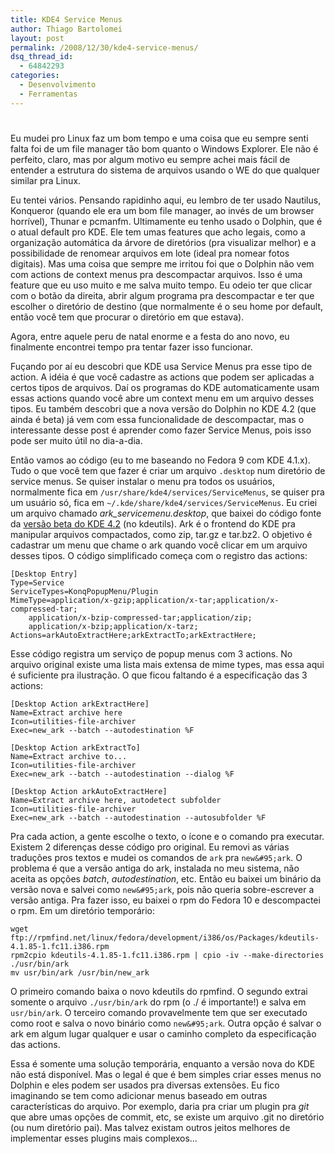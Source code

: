 ```yaml
---
title: KDE4 Service Menus
author: Thiago Bartolomei
layout: post
permalink: /2008/12/30/kde4-service-menus/
dsq_thread_id:
  - 64842293
categories:
  - Desenvolvimento
  - Ferramentas
---
```

# 

Eu mudei pro Linux faz um bom tempo e uma coisa que eu sempre senti falta foi de um file manager tão bom quanto o Windows Explorer. Ele não é perfeito, claro, mas por algum motivo eu sempre achei mais fácil de entender a estrutura do sistema de arquivos usando o WE do que qualquer similar pra Linux.

Eu tentei vários. Pensando rapidinho aqui, eu lembro de ter usado Nautilus, Konqueror (quando ele era um bom file manager, ao invés de um browser horrível), Thunar e pcmanfm. Ultimamente eu tenho usado o Dolphin, que é o atual default pro KDE. Ele tem umas features que acho legais, como a organização automática da árvore de diretórios (pra visualizar melhor) e a possibilidade de renomear arquivos em lote (ideal pra nomear fotos digitais). Mas uma coisa que sempre me irritou foi que o Dolphin não vem com actions de context menus pra descompactar arquivos. Isso é uma feature que eu uso muito e me salva muito tempo. Eu odeio ter que clicar com o botão da direita, abrir algum programa pra descompactar e ter que escolher o diretório de destino (que normalmente é o seu home por default, então você tem que procurar o diretório em que estava).

Agora, entre aquele peru de natal enorme e a festa do ano novo, eu finalmente encontrei tempo pra tentar fazer isso funcionar.

Fuçando por aí eu descobri que KDE usa Service Menus pra esse tipo de action. A idéia é que você cadastre as actions que podem ser aplicadas a certos tipos de arquivos. Daí os programas do KDE automaticamente usam essas actions quando você abre um context menu em um arquivo desses tipos. Eu também descobri que a nova versão do Dolphin no KDE 4.2 (que ainda é beta) já vem com essa funcionalidade de descompactar, mas o interessante desse post é aprender como fazer Service Menus, pois isso pode ser muito útil no dia-a-dia.

Então vamos ao código (eu to me baseando no Fedora 9 com KDE 4.1.x). Tudo o que você tem que fazer é criar um arquivo `.desktop` num diretório de service menus. Se quiser instalar o menu pra todos os usuários, normalmente fica em `/usr/share/kde4/services/ServiceMenus`, se quiser pra um usuário só, fica em `~/.kde/share/kde4/services/ServiceMenus`. Eu criei um arquivo chamado *ark_servicemenu.desktop*, que baixei do código fonte da [versão beta do KDE 4.2][1] (no kdeutils). Ark é o frontend do KDE pra manipular arquivos compactados, como zip, tar.gz e tar.bz2. O objetivo é cadastrar um menu que chame o ark quando você clicar em um arquivo desses tipos. O código simplificado começa com o registro das actions:

 [1]: http://www.kde.org/info/4.1.85.php

    [Desktop Entry]
    Type=Service
    ServiceTypes=KonqPopupMenu/Plugin
    MimeType=application/x-gzip;application/x-tar;application/x-compressed-tar;
        application/x-bzip-compressed-tar;application/zip;
        application/x-bzip;application/x-tarz;
    Actions=arkAutoExtractHere;arkExtractTo;arkExtractHere;
    
    

Esse código registra um serviço de popup menus com 3 actions. No arquivo original existe uma lista mais extensa de mime types, mas essa aqui é suficiente pra ilustração. O que ficou faltando é a especificação das 3 actions:

    [Desktop Action arkExtractHere]
    Name=Extract archive here
    Icon=utilities-file-archiver
    Exec=new_ark --batch --autodestination %F
    
    [Desktop Action arkExtractTo]
    Name=Extract archive to...
    Icon=utilities-file-archiver
    Exec=new_ark --batch --autodestination --dialog %F
    
    [Desktop Action arkAutoExtractHere]
    Name=Extract archive here, autodetect subfolder
    Icon=utilities-file-archiver
    Exec=new_ark --batch --autodestination --autosubfolder %F
    
    

Pra cada action, a gente escolhe o texto, o ícone e o comando pra executar. Existem 2 diferenças desse código pro original. Eu removi as várias traduções pros textos e mudei os comandos de `ark` pra `new&#95;ark`. O problema é que a versão antiga do ark, instalada no meu sistema, não aceita as opções *batch*, *autodestination*, etc. Então eu baixei um binário da versão nova e salvei como `new&#95;ark`, pois não queria sobre-escrever a versão antiga. Pra fazer isso, eu baixei o rpm do Fedora 10 e descompactei o rpm. Em um diretório temporário:

    wget ftp://rpmfind.net/linux/fedora/development/i386/os/Packages/kdeutils-4.1.85-1.fc11.i386.rpm
    rpm2cpio kdeutils-4.1.85-1.fc11.i386.rpm | cpio -iv --make-directories ./usr/bin/ark
    mv usr/bin/ark /usr/bin/new_ark
    
    

O primeiro comando baixa o novo kdeutils do rpmfind. O segundo extrai somente o arquivo `./usr/bin/ark` do rpm (o ./ é importante!) e salva em `usr/bin/ark`. O terceiro comando provavelmente tem que ser executado como root e salva o novo binário como `new&#95;ark`. Outra opção é salvar o ark em algum lugar qualquer e usar o caminho completo da especificação das actions.

Essa é somente uma solução temporária, enquanto a versão nova do KDE não está disponível. Mas o legal é que é bem simples criar esses menus no Dolphin e eles podem ser usados pra diversas extensões. Eu fico imaginando se tem como adicionar menus baseado em outras características do arquivo. Por exemplo, daria pra criar um plugin pra *git* que abre umas opções de commit, etc, se existe um arquivo .git no diretório (ou num diretório pai). Mas talvez existam outros jeitos melhores de implementar esses plugins mais complexos…